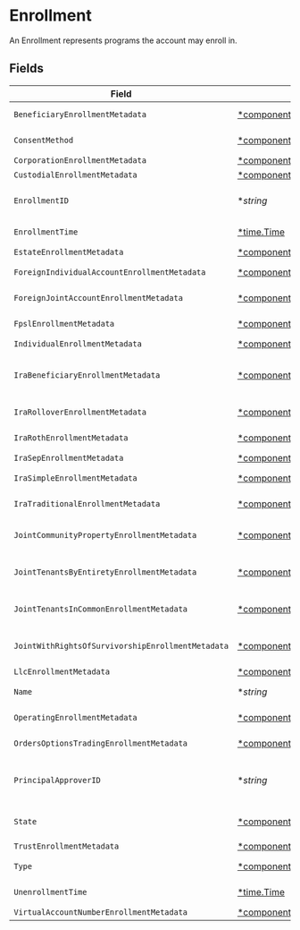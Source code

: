 # Enrollment

An Enrollment represents programs the account may enroll in.


## Fields

| Field                                                                                                                                                                                                                  | Type                                                                                                                                                                                                                   | Required                                                                                                                                                                                                               | Description                                                                                                                                                                                                            | Example                                                                                                                                                                                                                |
| ---------------------------------------------------------------------------------------------------------------------------------------------------------------------------------------------------------------------- | ---------------------------------------------------------------------------------------------------------------------------------------------------------------------------------------------------------------------- | ---------------------------------------------------------------------------------------------------------------------------------------------------------------------------------------------------------------------- | ---------------------------------------------------------------------------------------------------------------------------------------------------------------------------------------------------------------------- | ---------------------------------------------------------------------------------------------------------------------------------------------------------------------------------------------------------------------- |
| `BeneficiaryEnrollmentMetadata`                                                                                                                                                                                        | [*components.BeneficiaryEnrollmentMetadata](../../models/components/beneficiaryenrollmentmetadata.md)                                                                                                                  | :heavy_minus_sign:                                                                                                                                                                                                     | Metadata for the BENEFICIARY_DESIGNATION enrollment type.                                                                                                                                                              |                                                                                                                                                                                                                        |
| `ConsentMethod`                                                                                                                                                                                                        | [*components.ConsentMethod](../../models/components/consentmethod.md)                                                                                                                                                  | :heavy_minus_sign:                                                                                                                                                                                                     | The consent method for the enrollment. Defaults to ESIGNATURE.                                                                                                                                                         | NEGATIVE_CONSENT_CONVERSION                                                                                                                                                                                            |
| `CorporationEnrollmentMetadata`                                                                                                                                                                                        | [*components.CorporationEnrollmentMetadata](../../models/components/corporationenrollmentmetadata.md)                                                                                                                  | :heavy_minus_sign:                                                                                                                                                                                                     | Metadata for the REGISTRATION_CORPORATION type                                                                                                                                                                         |                                                                                                                                                                                                                        |
| `CustodialEnrollmentMetadata`                                                                                                                                                                                          | [*components.CustodialEnrollmentMetadata](../../models/components/custodialenrollmentmetadata.md)                                                                                                                      | :heavy_minus_sign:                                                                                                                                                                                                     | Metadata for the REGISTRATION_CUSTODIAL type                                                                                                                                                                           |                                                                                                                                                                                                                        |
| `EnrollmentID`                                                                                                                                                                                                         | **string*                                                                                                                                                                                                              | :heavy_minus_sign:                                                                                                                                                                                                     | A system-generated unique identifier referencing a single instance of an enrollment; Used to access the record after creation                                                                                          | 22951598-70e2-46f1-bb32-38e8da7a5cdb                                                                                                                                                                                   |
| `EnrollmentTime`                                                                                                                                                                                                       | [*time.Time](https://pkg.go.dev/time#Time)                                                                                                                                                                             | :heavy_minus_sign:                                                                                                                                                                                                     | The time all enrollment requirements were satisfied and the enrollment transitioned to `ACTIVE`                                                                                                                        |                                                                                                                                                                                                                        |
| `EstateEnrollmentMetadata`                                                                                                                                                                                             | [*components.EstateEnrollmentMetadata](../../models/components/estateenrollmentmetadata.md)                                                                                                                            | :heavy_minus_sign:                                                                                                                                                                                                     | Metadata for the REGISTRATION_ESTATE enrollment type                                                                                                                                                                   |                                                                                                                                                                                                                        |
| `ForeignIndividualAccountEnrollmentMetadata`                                                                                                                                                                           | [*components.ForeignIndividualAccountEnrollmentMetadata](../../models/components/foreignindividualaccountenrollmentmetadata.md)                                                                                        | :heavy_minus_sign:                                                                                                                                                                                                     | Metadata for the REGISTRATION_INDIVIDUAL_FOREIGN type                                                                                                                                                                  |                                                                                                                                                                                                                        |
| `ForeignJointAccountEnrollmentMetadata`                                                                                                                                                                                | [*components.ForeignJointAccountEnrollmentMetadata](../../models/components/foreignjointaccountenrollmentmetadata.md)                                                                                                  | :heavy_minus_sign:                                                                                                                                                                                                     | Metadata for the REGISTRATION_JOINT_FOREIGN_WROS type                                                                                                                                                                  |                                                                                                                                                                                                                        |
| `FpslEnrollmentMetadata`                                                                                                                                                                                               | [*components.FpslEnrollmentMetadata](../../models/components/fpslenrollmentmetadata.md)                                                                                                                                | :heavy_minus_sign:                                                                                                                                                                                                     | Metadata for the FULLY_PAID_STOCK_LENDING enrollment type                                                                                                                                                              |                                                                                                                                                                                                                        |
| `IndividualEnrollmentMetadata`                                                                                                                                                                                         | [*components.IndividualEnrollmentMetadata](../../models/components/individualenrollmentmetadata.md)                                                                                                                    | :heavy_minus_sign:                                                                                                                                                                                                     | Metadata for the INDIVIDUAL enrollment type                                                                                                                                                                            |                                                                                                                                                                                                                        |
| `IraBeneficiaryEnrollmentMetadata`                                                                                                                                                                                     | [*components.IraBeneficiaryEnrollmentMetadata](../../models/components/irabeneficiaryenrollmentmetadata.md)                                                                                                            | :heavy_minus_sign:                                                                                                                                                                                                     | Metadata for the REGISTRATION_IRA_BENEFICIARY_ROTH and REGISTRATION_IRA_BENEFICIARY_TRADITIONAL enrollment type                                                                                                        |                                                                                                                                                                                                                        |
| `IraRolloverEnrollmentMetadata`                                                                                                                                                                                        | [*components.IraRolloverEnrollmentMetadata](../../models/components/irarolloverenrollmentmetadata.md)                                                                                                                  | :heavy_minus_sign:                                                                                                                                                                                                     | Metadata for the ROLLOVER_IRA_REGISTRATION enrollment type                                                                                                                                                             |                                                                                                                                                                                                                        |
| `IraRothEnrollmentMetadata`                                                                                                                                                                                            | [*components.IraRothEnrollmentMetadata](../../models/components/irarothenrollmentmetadata.md)                                                                                                                          | :heavy_minus_sign:                                                                                                                                                                                                     | Metadata for the ROTH_IRA_REGISTRATION enrollment type                                                                                                                                                                 |                                                                                                                                                                                                                        |
| `IraSepEnrollmentMetadata`                                                                                                                                                                                             | [*components.IraSepEnrollmentMetadata](../../models/components/irasepenrollmentmetadata.md)                                                                                                                            | :heavy_minus_sign:                                                                                                                                                                                                     | Metadata for the SEP_IRA_REGISTRATION enrollment type                                                                                                                                                                  |                                                                                                                                                                                                                        |
| `IraSimpleEnrollmentMetadata`                                                                                                                                                                                          | [*components.IraSimpleEnrollmentMetadata](../../models/components/irasimpleenrollmentmetadata.md)                                                                                                                      | :heavy_minus_sign:                                                                                                                                                                                                     | Metadata for the SIMPLE_IRA_REGISTRATION enrollment type                                                                                                                                                               |                                                                                                                                                                                                                        |
| `IraTraditionalEnrollmentMetadata`                                                                                                                                                                                     | [*components.IraTraditionalEnrollmentMetadata](../../models/components/iratraditionalenrollmentmetadata.md)                                                                                                            | :heavy_minus_sign:                                                                                                                                                                                                     | Metadata for the TRADITIONAL_IRA_REGISTRATION enrollment type                                                                                                                                                          |                                                                                                                                                                                                                        |
| `JointCommunityPropertyEnrollmentMetadata`                                                                                                                                                                             | [*components.JointCommunityPropertyEnrollmentMetadata](../../models/components/jointcommunitypropertyenrollmentmetadata.md)                                                                                            | :heavy_minus_sign:                                                                                                                                                                                                     | Metadata for the JOINT_COMMUNITY_PROPERTY_REGISTRATION enrollment type                                                                                                                                                 |                                                                                                                                                                                                                        |
| `JointTenantsByEntiretyEnrollmentMetadata`                                                                                                                                                                             | [*components.JointTenantsByEntiretyEnrollmentMetadata](../../models/components/jointtenantsbyentiretyenrollmentmetadata.md)                                                                                            | :heavy_minus_sign:                                                                                                                                                                                                     | Metadata for the JOINT_TENANTS_BY_ENTIRETY_REGISTRATION enrollment type                                                                                                                                                |                                                                                                                                                                                                                        |
| `JointTenantsInCommonEnrollmentMetadata`                                                                                                                                                                               | [*components.JointTenantsInCommonEnrollmentMetadata](../../models/components/jointtenantsincommonenrollmentmetadata.md)                                                                                                | :heavy_minus_sign:                                                                                                                                                                                                     | Metadata for the JOINT_TENANTS_IN_COMMON_REGISTRATION enrollment type                                                                                                                                                  |                                                                                                                                                                                                                        |
| `JointWithRightsOfSurvivorshipEnrollmentMetadata`                                                                                                                                                                      | [*components.JointWithRightsOfSurvivorshipEnrollmentMetadata](../../models/components/jointwithrightsofsurvivorshipenrollmentmetadata.md)                                                                              | :heavy_minus_sign:                                                                                                                                                                                                     | Metadata for the JOINT_WITH_RIGHTS_OF_SURVIVORSHIP_REGISTRATION enrollment type                                                                                                                                        |                                                                                                                                                                                                                        |
| `LlcEnrollmentMetadata`                                                                                                                                                                                                | [*components.LlcEnrollmentMetadata](../../models/components/llcenrollmentmetadata.md)                                                                                                                                  | :heavy_minus_sign:                                                                                                                                                                                                     | Metadata for the REGISTRATION_LLC type                                                                                                                                                                                 |                                                                                                                                                                                                                        |
| `Name`                                                                                                                                                                                                                 | **string*                                                                                                                                                                                                              | :heavy_minus_sign:                                                                                                                                                                                                     | The name field Format: accounts/{account}/enrollments/{enrollment}                                                                                                                                                     | accounts/01HC3MAQ4DR9QN1V8MJ4CN1HMK/enrollments/22951598-70e2-46f1-bb32-38e8da7a5cdb                                                                                                                                   |
| `OperatingEnrollmentMetadata`                                                                                                                                                                                          | [*components.OperatingEnrollmentMetadata](../../models/components/operatingenrollmentmetadata.md)                                                                                                                      | :heavy_minus_sign:                                                                                                                                                                                                     | Metadata for the REGISTRATION_OPERATING enrollment type.                                                                                                                                                               |                                                                                                                                                                                                                        |
| `OrdersOptionsTradingEnrollmentMetadata`                                                                                                                                                                               | [*components.OrdersOptionsTradingEnrollmentMetadata](../../models/components/ordersoptionstradingenrollmentmetadata.md)                                                                                                | :heavy_minus_sign:                                                                                                                                                                                                     | Metadata for the ORDERS_OPTIONS_TRADING enrollment type                                                                                                                                                                |                                                                                                                                                                                                                        |
| `PrincipalApproverID`                                                                                                                                                                                                  | **string*                                                                                                                                                                                                              | :heavy_minus_sign:                                                                                                                                                                                                     | The ULID is associated with the approver of a given enrollment. The approver you create will contain the CRD Number issued to the person by FINRA. As an RIA, you should use the ULID associated with Apex's approver. | 02HB7N66WW02WL3B6B9W29K0HW                                                                                                                                                                                             |
| `State`                                                                                                                                                                                                                | [*components.EnrollmentState](../../models/components/enrollmentstate.md)                                                                                                                                              | :heavy_minus_sign:                                                                                                                                                                                                     | Indicates where in the enrollment is in the process; May be `PENDING_AGREEMENT`, `ACTIVE`, `INACTIVE`, `PROCESSING`, or `EXPIRED`                                                                                      | ACTIVE                                                                                                                                                                                                                 |
| `TrustEnrollmentMetadata`                                                                                                                                                                                              | [*components.TrustEnrollmentMetadata](../../models/components/trustenrollmentmetadata.md)                                                                                                                              | :heavy_minus_sign:                                                                                                                                                                                                     | Metadata for the REGISTRATION_TRUST type                                                                                                                                                                               |                                                                                                                                                                                                                        |
| `Type`                                                                                                                                                                                                                 | [*components.EnrollmentType1](../../models/components/enrollmenttype1.md)                                                                                                                                              | :heavy_minus_sign:                                                                                                                                                                                                     | Describes the name of the enrollment; Expressed as an enum                                                                                                                                                             | REGISTRATION_INDIVIDUAL                                                                                                                                                                                                |
| `UnenrollmentTime`                                                                                                                                                                                                     | [*time.Time](https://pkg.go.dev/time#Time)                                                                                                                                                                             | :heavy_minus_sign:                                                                                                                                                                                                     | The time an unenrollment request was processed and the enrollment transitioned to `INACTIVE`                                                                                                                           |                                                                                                                                                                                                                        |
| `VirtualAccountNumberEnrollmentMetadata`                                                                                                                                                                               | [*components.VirtualAccountNumberEnrollmentMetadata](../../models/components/virtualaccountnumberenrollmentmetadata.md)                                                                                                | :heavy_minus_sign:                                                                                                                                                                                                     | Metadata for the VIRTUAL_ACCOUNT_NUMBER type                                                                                                                                                                           |                                                                                                                                                                                                                        |